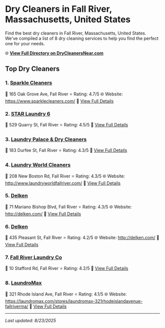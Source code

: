# Dry Cleaners in Fall River, Massachusetts, United States

Find the best dry cleaners in Fall River, Massachusetts, United States. We've compiled a list of 8 dry cleaning services to help you find the perfect one for your needs.

🌐 **[View Full Directory on DryCleanersNear.com](https://drycleanersnear.com/city/US/Massachusetts/Fall%20River)**

## Top Dry Cleaners

### 1. [Sparkle Cleaners](https://drycleanersnear.com/dryCleaner/688193caa2f5b6ba0749a0f5/sparkle-cleaners)
📍 165 Oak Grove Ave, Fall River
⭐ Rating: 4.7/5
🌐 Website: https://www.sparklecleaners.com/
🔗 [View Full Details](https://drycleanersnear.com/dryCleaner/688193caa2f5b6ba0749a0f5/sparkle-cleaners)

### 2. [STAR Laundry 6](https://drycleanersnear.com/dryCleaner/688193b9a2f5b6ba07499fd5/star-laundry-6)
📍 529 Quarry St, Fall River
⭐ Rating: 4.5/5
🔗 [View Full Details](https://drycleanersnear.com/dryCleaner/688193b9a2f5b6ba07499fd5/star-laundry-6)

### 3. [Laundry Palace & Dry Cleaners](https://drycleanersnear.com/dryCleaner/688193bea2f5b6ba0749a075/laundry-palace-dry-cleaners)
📍 183 Durfee St, Fall River
⭐ Rating: 4.3/5
🔗 [View Full Details](https://drycleanersnear.com/dryCleaner/688193bea2f5b6ba0749a075/laundry-palace-dry-cleaners)

### 4. [Laundry World Cleaners](https://drycleanersnear.com/dryCleaner/68819421a2f5b6ba0749a3b7/laundry-world-cleaners)
📍 208 New Boston Rd, Fall River
⭐ Rating: 4.3/5
🌐 Website: http://www.laundryworldfallriver.com/
🔗 [View Full Details](https://drycleanersnear.com/dryCleaner/68819421a2f5b6ba0749a3b7/laundry-world-cleaners)

### 5. [Delken](https://drycleanersnear.com/dryCleaner/68819436a2f5b6ba0749a455/delken)
📍 71 Mariano Bishop Blvd, Fall River
⭐ Rating: 4.3/5
🌐 Website: http://delken.com/
🔗 [View Full Details](https://drycleanersnear.com/dryCleaner/68819436a2f5b6ba0749a455/delken)

### 6. [Delken](https://drycleanersnear.com/dryCleaner/6881942ea2f5b6ba0749a417/delken)
📍 435 Pleasant St, Fall River
⭐ Rating: 4.2/5
🌐 Website: http://delken.com/
🔗 [View Full Details](https://drycleanersnear.com/dryCleaner/6881942ea2f5b6ba0749a417/delken)

### 7. [Fall River Laundry Co](https://drycleanersnear.com/dryCleaner/68819447a2f5b6ba0749a4e4/fall-river-laundry-co)
📍 10 Stafford Rd, Fall River
⭐ Rating: 4.2/5
🔗 [View Full Details](https://drycleanersnear.com/dryCleaner/68819447a2f5b6ba0749a4e4/fall-river-laundry-co)

### 8. [LaundroMax](https://drycleanersnear.com/dryCleaner/688193daa2f5b6ba0749a174/laundromax)
📍 321 Rhode Island Ave, Fall River
⭐ Rating: 4.1/5
🌐 Website: https://laundromax.com/stores/laundromax-321rhodeislandavenue-fallriverma/
🔗 [View Full Details](https://drycleanersnear.com/dryCleaner/688193daa2f5b6ba0749a174/laundromax)


---

*Last updated: 8/23/2025*
